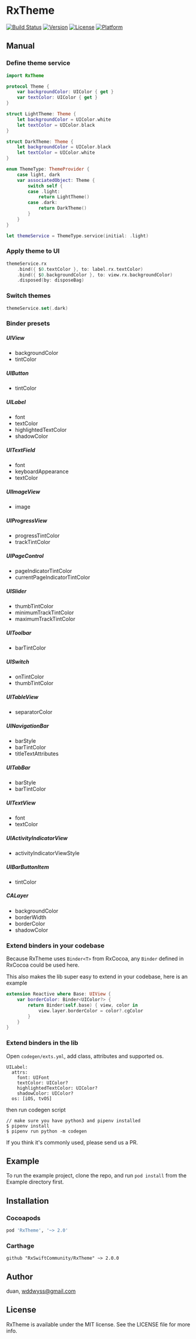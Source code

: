 # RxTheme

[![Build Status](https://travis-ci.org/RxSwiftCommunity/RxTheme.svg?branch=master)](https://travis-ci.org/RxSwiftCommunity/RxTheme)
[![Version](https://img.shields.io/cocoapods/v/RxTheme.svg?style=flat)](http://cocoapods.org/pods/RxTheme)
[![License](https://img.shields.io/cocoapods/l/RxTheme.svg?style=flat)](http://cocoapods.org/pods/RxTheme)
[![Platform](https://img.shields.io/cocoapods/p/RxTheme.svg?style=flat)](http://cocoapods.org/pods/RxTheme)


## Manual

### Define theme service

```swift
import RxTheme

protocol Theme {
    var backgroundColor: UIColor { get }
    var textColor: UIColor { get }
}

struct LightTheme: Theme {
    let backgroundColor = UIColor.white
    let textColor = UIColor.black
}

struct DarkTheme: Theme {
    let backgroundColor = UIColor.black
    let textColor = UIColor.white
}

enum ThemeType: ThemeProvider {
    case light, dark
    var associatedObject: Theme {
        switch self {
        case .light:
            return LightTheme()
        case .dark:
            return DarkTheme()
        }
    }
}

let themeService = ThemeType.service(initial: .light)
```

### Apply theme to UI

```swift
themeService.rx
    .bind({ $0.textColor }, to: label.rx.textColor)
    .bind({ $0.backgroundColor }, to: view.rx.backgroundColor)
    .disposed(by: disposeBag)
```

### Switch themes

```swift
themeService.set(.dark)
```

### Binder presets

##### UIView
- backgroundColor
- tintColor

##### UIButton
- tintColor

##### UILabel
- font
- textColor
- highlightedTextColor
- shadowColor

##### UITextField
- font
- keyboardAppearance
- textColor

##### UIImageView
- image

##### UIProgressView
- progressTintColor
- trackTintColor 

##### UIPageControl
- pageIndicatorTintColor
- currentPageIndicatorTintColor

##### UISlider
- thumbTintColor
- minimumTrackTintColor
- maximumTrackTintColor

##### UIToolbar
- barTintColor

##### UISwitch
- onTintColor
- thumbTintColor

##### UITableView
- separatorColor

##### UINavigationBar
- barStyle
- barTintColor
- titleTextAttributes

##### UITabBar
- barStyle
- barTintColor

##### UITextView
- font
- textColor 

##### UIActivityIndicatorView
- activityIndicatorViewStyle

##### UIBarButtonItem
- tintColor

##### CALayer
- backgroundColor
- borderWidth
- borderColor
- shadowColor


### Extend binders in your codebase

Because RxTheme uses `Binder<T>` from RxCocoa, any `Binder` defined in RxCocoa could be used here. 

This also makes the lib super easy to extend in your codebase, here is an example

```swift
extension Reactive where Base: UIView {
    var borderColor: Binder<UIColor?> {
        return Binder(self.base) { view, color in
            view.layer.borderColor = color?.cgColor
        }
    }
}
```

### Extend binders in the lib

Open `codegen/exts.yml`, add class, attributes and supported os.

```
UILabel:
  attrs:
    font: UIFont
    textColor: UIColor?
    highlightedTextColor: UIColor?
    shadowColor: UIColor?
  os: [iOS, tvOS]
```

then run codegen script

```shell
// make sure you have python3 and pipenv installed
$ pipenv install
$ pipenv run python -m codegen
```

If you think it's commonly used, please send us a PR.


## Example

To run the example project, clone the repo, and run `pod install` from the Example directory first.

## Installation

### Cocoapods

```ruby
pod 'RxTheme', '~> 2.0'
```

### Carthage

```
github "RxSwiftCommunity/RxTheme" ~> 2.0.0
```

## Author

duan, wddwyss@gmail.com

## License

RxTheme is available under the MIT license. See the LICENSE file for more info.

